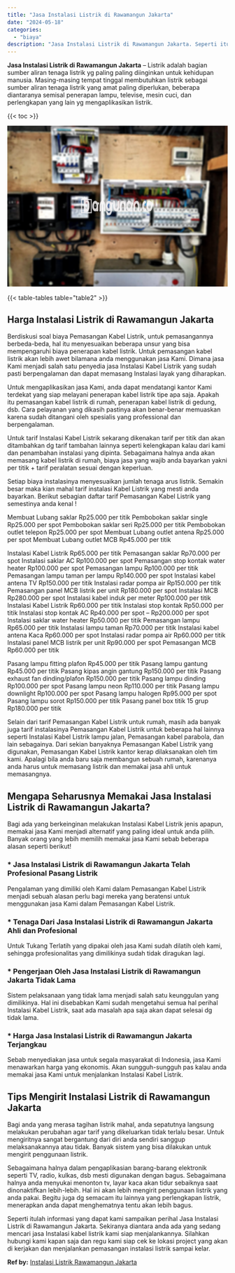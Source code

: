 ```yaml
---
title: "Jasa Instalasi Listrik di Rawamangun Jakarta"
date: "2024-05-18"
categories: 
  - "biaya"
description: "Jasa Instalasi Listrik di Rawamangun Jakarta. Seperti itulah informasi yang dapat kami sampaikan perihal Jasa Instalasi Listrik di Rawamangun Jakarta. Sekira..."
---
```


**Jasa Instalasi Listrik di Rawamangun Jakarta** – Listrik adalah bagian sumber aliran tenaga listrik yg paling paling diinginkan untuk kehidupan manusia. Masing-masing tempat tinggal membutuhkan listrik sebagai sumber aliran tenaga listrik yang amat paling diperlukan, beberapa diantaranya semisal penerapan lampu, televise, mesin cuci, dan perlengkapan yang lain yg mengaplikasikan listrik.

{{< toc >}}

![Jasa Instalasi Listrik di Rawamangun Jakarta](/images/instalasi-listrik-murah10.png)

{{< table-tables table="table2" >}}

## Harga Instalasi Listrik di Rawamangun Jakarta

Berdiskusi soal biaya Pemasangan Kabel Listrik, untuk pemasangannya berbeda-beda, hal itu menyesuaikan beberapa unsur yang bisa mempengaruhi biaya penerapan kabel listrik. Untuk pemasangan kabel listrik akan lebih awet bilamana anda menggunakan jasa Kami. Dimana jasa Kami menjadi salah satu penyedia jasa Instalasi Kabel Listrik yang sudah pasti berpengalaman dan dapat memasang Instalasi layak yang diharapkan.

Untuk mengaplikasikan jasa Kami, anda dapat mendatangi kantor Kami terdekat yang siap melayani penerapan kabel listrik tipe apa saja. Apakah itu pemasangan kabel listrik di rumah, penerapan kabel listrik di gedung, dsb. Cara pelayanan yang dikasih pastinya akan benar-benar memuaskan karena sudah ditangani oleh spesialis yang professional dan berpengalaman.

Untuk tarif Instalasi Kabel Listrik sekarang dikenakan tarif per titik dan akan ditambahkan dg tarif tambahan lainnya seperti kelengkapan kalau dari kami dan penambahan instalasi yang dipinta. Sebagaimana halnya anda akan memasang kabel listrik di rumah, biaya jasa yang wajib anda bayarkan yakni per titik + tarif peralatan sesuai dengan keperluan.

Setiap biaya instalasinya menyesuaikan jumlah tenaga arus listrik. Semakin besar maka kian mahal tarif instalasi Kabel Listrik yang mesti anda bayarkan. Berikut sebagian daftar tarif Pemasangan Kabel Listrik yang semestinya anda kenal !

Membuat Lubang saklar Rp25.000 per titik Pembobokan saklar single Rp25.000 per spot Pembobokan saklar seri Rp25.000 per titik Pembobokan outlet telepon Rp25.000 per spot Membuat Lubang outlet antena Rp25.000 per spot Membuat Lubang outlet MCB Rp45.000 per titik

Instalasi Kabel Listrik Rp65.000 per titik Pemasangan saklar Rp70.000 per spot Instalasi saklar AC Rp100.000 per spot Pemasangan stop kontak water heater Rp100.000 per spot Pemasangan lampu Rp100.000 per titik Pemasangan lampu taman per lampu Rp140.000 per spot Instalasi kabel antena TV Rp150.000 per titik Instalasi radar pompa air Rp150.000 per titik Pemasangan panel MCB listrik per unit Rp180.000 per spot Instalasi MCB Rp280.000 per spot Instalasi kabel induk per meter Rp100.000 per titik Instalasi Kabel Listrik Rp60.000 per titik Instalasi stop kontak Rp50.000 per titik Instalasi stop kontak AC Rp40.000 per spot – Rp200.000 per spot Instalasi saklar water heater Rp50.000 per titik Pemasangan lampu Rp65.000 per titik Instalasi lampu taman Rp70.000 per titik Instalasi kabel antena Kaca Rp60.000 per spot Instalasi radar pompa air Rp60.000 per titik Instalasi panel MCB listrik per unit Rp90.000 per spot Pemasangan MCB Rp60.000 per titik

Pasang lampu fitting plafon Rp45.000 per titik Pasang lampu gantung Rp45.000 per titik Pasang kipas angin gantung Rp150.000 per titik Pasang exhaust fan dinding/plafon Rp150.000 per titik Pasang lampu dinding Rp100.000 per spot Pasang lampu neon Rp110.000 per titik Pasang lampu downlight Rp100.000 per spot Pasang lampu halogen Rp95.000 per spot Pasang lampu sorot Rp150.000 per titik Pasang panel box titik 15 grup Rp180.000 per titik

Selain dari tarif Pemasangan Kabel Listrik untuk rumah, masih ada banyak juga tarif instalasinya Pemasangan Kabel Listrik untuk beberapa hal lainnya seperti Instalasi Kabel Listrik lampu jalan, Pemasangan kabel parabola, dan lain sebagainya. Dari sekian banyaknya Pemasangan Kabel Listrik yang digunakan, Pemasangan Kabel Listrik kantor kerap dilaksanakan oleh tim kami. Apalagi bila anda baru saja membangun sebuah rumah, karenanya anda harus untuk memasang listrik dan memakai jasa ahli untuk memasangnya.

## Mengapa Seharusnya Memakai Jasa Instalasi Listrik di Rawamangun Jakarta?

Bagi ada yang berkeinginan melakukan Instalasi Kabel Listrik jenis apapun, memakai jasa Kami menjadi alternatif yang paling ideal untuk anda pilih. Banyak orang yang lebih memilih memakai jasa Kami sebab beberapa alasan seperti berikut!

### \* Jasa Instalasi Listrik di Rawamangun Jakarta Telah Profesional Pasang Listrik

Pengalaman yang dimiliki oleh Kami dalam Pemasangan Kabel Listrik menjadi sebuah alasan perlu bagi mereka yang beratensi untuk menggunakan jasa Kami dalam Pemasangan Kabel Listrik.

### \* Tenaga Dari Jasa Instalasi Listrik di Rawamangun Jakarta Ahli dan Profesional

Untuk Tukang Terlatih yang dipakai oleh jasa Kami sudah dilatih oleh kami, sehingga profesionalitas yang dimilikinya sudah tidak diragukan lagi.

### \* Pengerjaan Oleh Jasa Instalasi Listrik di Rawamangun Jakarta Tidak Lama

Sistem pelaksanaan yang tidak lama menjadi salah satu keunggulan yang dimilikinya. Hal ini disebabkan Kami sudah mengetahui semua hal perihal Instalasi Kabel Listrik, saat ada masalah apa saja akan dapat selesai dg tidak lama.

### \* Harga Jasa Instalasi Listrik di Rawamangun Jakarta Terjangkau

Sebab menyediakan jasa untuk segala masyarakat di Indonesia, jasa Kami menawarkan harga yang ekonomis. Akan sungguh-sungguh pas kalau anda memakai jasa Kami untuk menjalankan Instalasi Kabel Listrik.

## Tips Mengirit Instalasi Listrik di Rawamangun Jakarta


Bagi anda yang merasa tagihan listrik mahal, anda sepatutnya langsung melakukan perubahan agar tarif yang dikeluarkan tidak terlalu besar. Untuk mengiritnya sangat bergantung dari diri anda sendiri sanggup melaksanakannya atau tidak. Banyak sistem yang bisa dilakukan untuk mengirit penggunaan listrik.

Sebagaimana halnya dalam pengaplikasian barang-barang elektronik seperti TV, radio, kulkas, dsb mesti digunakan dengan bagus. Sebagaimana halnya anda menyukai menonton tv, layar kaca akan tidur sebaiknya saat dinonaktifkan lebih-lebih. Hal ini akan lebih mengirit penggunaan listrik yang anda pakai. Begitu juga dg semacam itu lainnya yang perlengkapan listrik, menerapkan anda dapat menghematnya tentu akan lebih bagus.

Seperti itulah informasi yang dapat kami sampaikan perihal Jasa Instalasi Listrik di Rawamangun Jakarta. Sekiranya diantara anda ada yang sedang mencari jasa Instalasi kabel listrik kami siap menjalankannya. Silahkan hubungi kami kapan saja dan regu kami siap cek ke lokasi project yang akan di kerjakan dan menjalankan pemasangan instalasi listrik sampai kelar.

**Ref by:** [Instalasi Listrik Rawamangun Jakarta](https://id.wikipedia.org/wiki/Instalasi)
